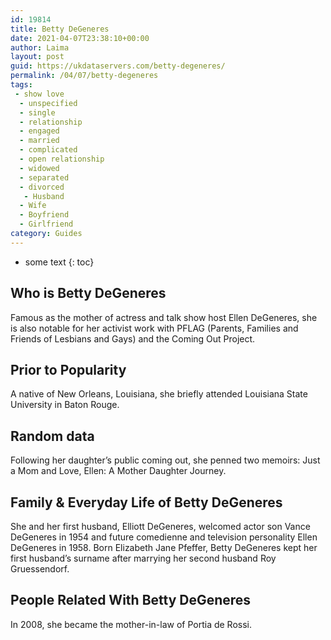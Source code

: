 ```yaml
---
id: 19814
title: Betty DeGeneres
date: 2021-04-07T23:38:10+00:00
author: Laima
layout: post
guid: https://ukdataservers.com/betty-degeneres/
permalink: /04/07/betty-degeneres
tags:
 - show love
  - unspecified
  - single
  - relationship
  - engaged
  - married
  - complicated
  - open relationship
  - widowed
  - separated
  - divorced
   - Husband
  - Wife
  - Boyfriend
  - Girlfriend
category: Guides
---
```


* some text
{: toc}


## Who is Betty DeGeneres
                  
                  
                  
Famous as the mother of actress and talk show host Ellen DeGeneres, she is also notable for her activist work with PFLAG (Parents, Families and Friends of Lesbians and Gays) and the Coming Out Project.
                  
              
            
              
            
                
                
                
## Prior to Popularity
                  
                  
                  
A native of New Orleans, Louisiana, she briefly attended Louisiana State University in Baton Rouge.
                  
              
            
              
            
                
                
                
## Random data
                  
                  
                  
Following her daughter&#8217;s public coming out, she penned two memoirs: Just a Mom and Love, Ellen: A Mother Daughter Journey.
                  
              
            
              
            
                
                
                
## Family & Everyday Life of Betty DeGeneres
                  
                  
                  
She and her first husband, Elliott DeGeneres, welcomed actor son Vance DeGeneres in 1954 and future comedienne and television personality Ellen DeGeneres in 1958. Born Elizabeth Jane Pfeffer, Betty DeGeneres kept her first husband&#8217;s surname after marrying her second husband Roy Gruessendorf.
                  
              
            
              
            
                
                
                
## People Related With Betty DeGeneres
                  
                  
                  
In 2008, she became the mother-in-law of Portia de Rossi.
                  
              
            
              
            
                
              
            
              
              
            
            
              
            
          
          
          